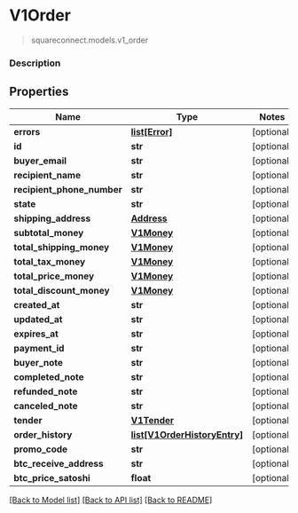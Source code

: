 # V1Order
> squareconnect.models.v1_order

### Description

## Properties
Name | Type | Notes
------------ | ------------- | -------------
**errors** | [**list[Error]**](Error.md) | [optional] 
**id** | **str** | [optional] 
**buyer_email** | **str** | [optional] 
**recipient_name** | **str** | [optional] 
**recipient_phone_number** | **str** | [optional] 
**state** | **str** | [optional] 
**shipping_address** | [**Address**](Address.md) | [optional] 
**subtotal_money** | [**V1Money**](V1Money.md) | [optional] 
**total_shipping_money** | [**V1Money**](V1Money.md) | [optional] 
**total_tax_money** | [**V1Money**](V1Money.md) | [optional] 
**total_price_money** | [**V1Money**](V1Money.md) | [optional] 
**total_discount_money** | [**V1Money**](V1Money.md) | [optional] 
**created_at** | **str** | [optional] 
**updated_at** | **str** | [optional] 
**expires_at** | **str** | [optional] 
**payment_id** | **str** | [optional] 
**buyer_note** | **str** | [optional] 
**completed_note** | **str** | [optional] 
**refunded_note** | **str** | [optional] 
**canceled_note** | **str** | [optional] 
**tender** | [**V1Tender**](V1Tender.md) | [optional] 
**order_history** | [**list[V1OrderHistoryEntry]**](V1OrderHistoryEntry.md) | [optional] 
**promo_code** | **str** | [optional] 
**btc_receive_address** | **str** | [optional] 
**btc_price_satoshi** | **float** | [optional] 

[[Back to Model list]](../README.md#documentation-for-models) [[Back to API list]](../README.md#documentation-for-api-endpoints) [[Back to README]](../README.md)


